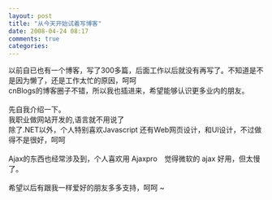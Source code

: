 ```yaml
---
layout: post
title: "从今天开始试着写博客"
date: 2008-04-24 08:17
comments: true
categories: 
---
```

<p>以前自已也有一个博客，写了300多篇，后面工作以后就没有再写了。不知道是不是因为懒了，还是工作太忙的原因，呵呵<br />cnBlogs的博客圈子不错，所以我也插进来，希望能够认识更多业内的朋友。<br /><br />先自我介绍一下。<br />我职业做网站开发的,语言就不用说了<br />除了.NET以外，个人特别喜欢Javascript 还有Web网页设计，和UI设计，不过做得不是很好，呵呵<br /><br />Ajax的东西也经常涉及到，个人喜欢用 Ajaxpro　觉得微软的 ajax 好用，但太慢了。<br /><br />希望以后有跟我一样爱好的朋友多多支持，呵呵 ~</p>

